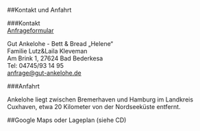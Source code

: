 ##Kontakt und Anfahrt  

###Kontakt  
[Anfrageformular](<anfrage@gut-ankelohe.de>)  

Gut Ankelohe - Bett & Bread „Helene“  
Familie Lutz&Laila Kleveman  
Am Brink 1, 27624 Bad Bederkesa  
Tel: 04745/93 14 95  
<anfrage@gut-ankelohe.de>  

###Anfahrt  

Ankelohe liegt zwischen Bremerhaven und Hamburg im Landkreis Cuxhaven, etwa 20 Kilometer von der Nordseeküste entfernt.  
 
##Google Maps oder Lageplan (siehe CD)

